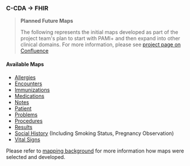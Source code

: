 ### C-CDA → FHIR

<div xmlns="http://www.w3.org/1999/xhtml" xmlns:xsi="http://www.w3.org/2001/XMLSchema-instance">
	<blockquote class="stu-note">
		<b>Planned Future Maps</b>
		<p>The following represents the initial maps developed as part of the project team's plan to start with PAMI+ and then expand into other clinical domains. For more information, please see <a href="https://confluence.hl7.org/display/CGP/C-CDA+to+and+from+US+Core+Mapping">project page on Confluence</a> </p>
	</blockquote>
</div>

#### Available Maps
- [Allergies](CF-allergies.html)
- [Encounters](CF-encounters.html)
- [Immunizations](CF-immunizations.html)
- [Medications](CF-medications.html)
- [Notes](CF-notes.html)
- [Patient](CF-patient.html)
- [Problems](CF-problems.html)
- [Procedures](CF-procedures.html)
- [Results](CF-results.html)
- [Social History](CF-social.html) (Including Smoking Status, Pregnancy Observation)
- [Vital Signs](CF-vitals.html)

Please refer to [mapping background](mappingBackground.html) for more information how maps were selected and developed.
